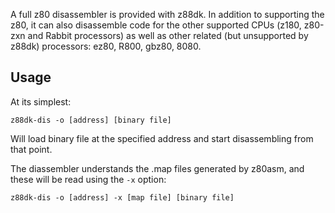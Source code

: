 A full z80 disassembler is provided with z88dk. In addition to supporting the z80, it can also disassemble code for the other supported CPUs (z180, z80-zxn and Rabbit processors) as well as other related (but unsupported by z88dk) processors: ez80, R800, gbz80, 8080.

## Usage

At its simplest:

    z88dk-dis -o [address] [binary file]

Will load binary file at the specified address and start disassembling from that point.

The diassembler understands the .map files generated by z80asm, and these will be read using the `-x` option:

    z88dk-dis -o [address] -x [map file] [binary file]



